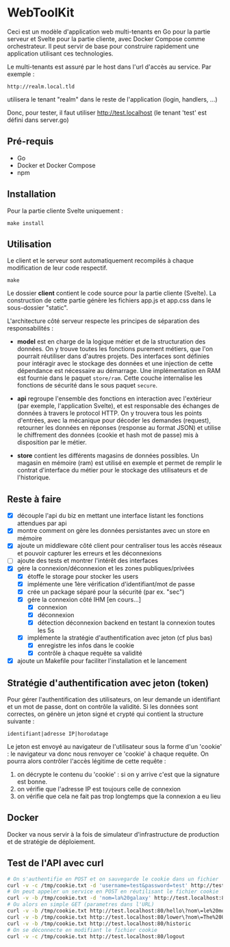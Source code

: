 # WebToolKit

Ceci est un modèle d'application web multi-tenants en Go pour la partie serveur et Svelte pour la partie cliente, avec Docker Compose comme orchestrateur. Il peut servir de base pour construire rapidement une application utilisant ces technologies.

Le multi-tenants est assuré par le host dans l'url d'accès au service. Par exemple :

`http://realm.local.tld`

utilisera le tenant "realm" dans le reste de l'application (login, handlers, ...)

Donc, pour tester, il faut utiliser http://test.localhost (le tenant 'test' est défini dans server.go)

## Pré-requis

- Go
- Docker et Docker Compose
- npm

## Installation

Pour la partie cliente Svelte uniquement :

```
make install
```

## Utilisation

Le client et le serveur sont automatiquement recompilés à chaque modification de leur code respectif.

```
make
```

Le dossier **client** contient le code source pour la partie cliente (Svelte). La construction de cette partie génère les fichiers app.js et app.css dans le sous-dossier "static".

L'architecture côté serveur respecte les principes de séparation des responsabilités :

- **model** est en charge de la logique métier et de la structuration des données. On y trouve toutes les fonctions purement métiers, que l'on pourrait réutiliser dans d'autres projets. 
Des interfaces sont définies pour intéragir avec le stockage des données et une injection de cette dépendance est nécessaire au démarrage. Une implémentation en RAM est fournie dans le paquet `store/ram`.
Cette couche internalise les fonctions de sécurité dans le sous paquet `secure`. 

- **api** regroupe l'ensemble des fonctions en interaction avec l'extérieur (par exemple, l'application Svelte), et est responsable des échanges de données à travers le protocol HTTP. On y trouvera tous les points d'entrées, avec la mécanique pour décoder les demandes (request), retourner les données en réponses (response au format JSON) et utilise le chiffrement des données (cookie et hash mot de passe) mis à disposition par le métier.

- **store** contient les différents magasins de données possibles. Un magasin en mémoire (ram) est utilisé en exemple et permet de remplir le contrat d'interface du métier pour le stockage des utilisateurs et de l'historique.

## Reste à faire 

- [x] découple l'api du biz en mettant une interface listant les fonctions attendues par api 
- [x] montre comment on gère les données persistantes avec un store en mémoire
- [x] ajoute un middleware côté client pour centraliser tous les accès réseaux et pouvoir capturer les erreurs et les déconnexions
- [ ] ajoute des tests et montrer l'intérêt des interfaces
- [x] gére la connexion/déconnexion et les zones publiques/privées
    - [x] étoffe le storage pour stocker les users
    - [x] implémente une 1ère vérification d'identifiant/mot de passe
    - [x] crée un package séparé pour la sécurité (par ex. "sec")
    - [x] gére la connexion côté IHM [en cours...]
        - [x] connexion
        - [x] déconnexion
        - [x] détection déconnexion backend en testant la connexion toutes les 5s
    - [x] implémente la stratégie d'authentification avec jeton (cf plus bas)
        - [x] enregistre les infos dans le cookie
        - [x] contrôle à chaque requête sa validité
- [x] ajoute un Makefile pour faciliter l'installation et le lancement

## Stratégie d'authentification avec jeton (token)

Pour gérer l'authentification des utilisateurs, on leur demande un identifiant et un mot de passe, dont on contrôle la validité. Si les données sont correctes, on génère un jeton signé et crypté qui contient la structure suivante :

```
identifiant|adresse IP|horodatage
```

Le jeton est envoyé au navigateur de l'utilisateur sous la forme d'un 'cookie' : le navigateur va donc nous renvoyer ce 'cookie' à chaque requête. On pourra alors contrôler l'accès légitime de cette requête :

1. on décrypte le contenu du 'cookie' : si on y arrive c'est que la signature est bonne.
2. on vérifie que l'adresse IP est toujours celle de connexion
3. on vérifie que cela ne fait pas trop longtemps que la connexion a eu lieu

## Docker

Docker va nous servir à la fois de simulateur d'infrastructure de production et de stratégie de déploiement. 

## Test de l'API avec curl

```sh
# On s'authentifie en POST et on sauvegarde le cookie dans un fichier
curl -v -c /tmp/cookie.txt -d 'username=test&password=test' http://test.localhost:80/login
# On peut appeler un service en POST en réutilisant le fichier cookie
curl -v -b /tmp/cookie.txt -d 'nom=la%20galaxy' http://test.localhost:80/upper
# Ou alors en simple GET (parametres dans l'URL)
curl -v -b /tmp/cookie.txt http://test.localhost:80/hello\?nom\=le%20monde
curl -v -b /tmp/cookie.txt http://test.localhost:80/lower\?nom\=The%20Universe
curl -v -b /tmp/cookie.txt http://test.localhost:80/historic
# On se déconnecte en modifiant le fichier cookie
curl -v -c /tmp/cookie.txt http://test.localhost:80/logout
```
